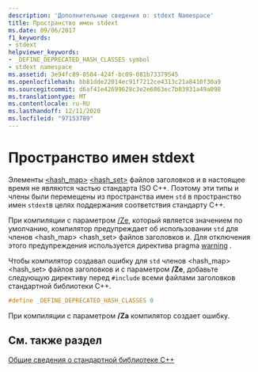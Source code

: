 ```yaml
---
description: 'Дополнительные сведения о: stdext Namespace'
title: Пространство имен stdext
ms.date: 09/06/2017
f1_keywords:
- stdext
helpviewer_keywords:
- _DEFINE_DEPRECATED_HASH_CLASSES symbol
- stdext namespace
ms.assetid: 3e94fc89-0584-424f-bc09-081b73379545
ms.openlocfilehash: bb81dde22014ec91f7212ce4313c21a8410f30a9
ms.sourcegitcommit: d6af41e42699628c3e2e6063ec7b03931a49a098
ms.translationtype: MT
ms.contentlocale: ru-RU
ms.lasthandoff: 12/11/2020
ms.locfileid: "97153789"
---
```

# <a name="stdext-namespace"></a>Пространство имен stdext

Элементы [\<hash_map>](../standard-library/hash-map.md) [\<hash_set>](../standard-library/hash-set.md) файлов заголовков и в настоящее время не являются частью стандарта ISO C++. Поэтому эти типы и члены были перемещены из пространства имен `std` в пространство имен `stdext`в целях поддержания соответствия стандарту C++.

При компиляции с параметром [/Ze](../build/reference/za-ze-disable-language-extensions.md), который является значением по умолчанию, компилятор предупреждает об использовании `std` для членов \<hash_map> \<hash_set> файлов заголовков и. Для отключения этого предупреждения используется директива pragma [warning](../preprocessor/warning.md) .

Чтобы компилятор создавал ошибку для `std` членов \<hash_map> \<hash_set> файлов заголовков и с параметром **/Ze**, добавьте следующую директиву перед `#include` всеми файлами заголовков стандартной библиотеки C++.

```cpp
#define _DEFINE_DEPRECATED_HASH_CLASSES 0
```

При компиляции с параметром **/Za** компилятор создает ошибку.

## <a name="see-also"></a>См. также раздел

[Общие сведения о стандартной библиотеке C++](../standard-library/cpp-standard-library-overview.md)
